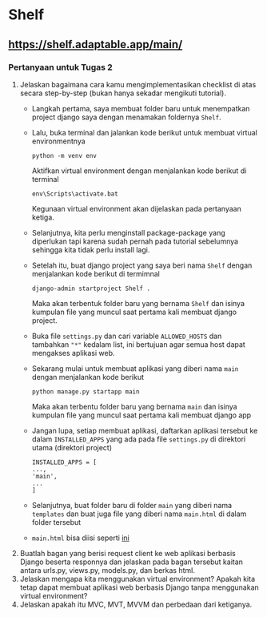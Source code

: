 # Shelf
https://shelf.adaptable.app/main/ <br>
---
### Pertanyaan untuk Tugas 2
1. Jelaskan bagaimana cara kamu mengimplementasikan checklist di atas secara step-by-step (bukan hanya sekadar mengikuti tutorial). <br>
   + Langkah pertama, saya membuat folder baru untuk menempatkan project django saya dengan menamakan foldernya `Shelf`.
   + Lalu, buka terminal dan jalankan kode berikut untuk membuat virtual environmentnya <br>
     ```
     python -m venv env
     ```
     Aktifkan virtual environment dengan menjalankan kode berikut di terminal
     ```
     env\Scripts\activate.bat
     ```
     Kegunaan virtual environment akan dijelaskan pada pertanyaan ketiga.
   + Selanjutnya, kita perlu menginstall package-package yang diperlukan tapi karena sudah pernah pada tutorial sebelumnya sehingga kita tidak perlu install lagi.
   + Setelah itu, buat django project yang saya beri nama `Shelf` dengan menjalankan kode berikut di termimnal <br>
     ```
     django-admin startproject Shelf .
     ```
     Maka akan terbentuk folder baru yang bernama `Shelf` dan isinya kumpulan file yang muncul saat pertama kali membuat django project.
   + Buka file `settings.py` dan cari variable `ALLOWED_HOSTS` dan tambahkan `"*"` kedalam list, ini bertujuan agar semua host dapat mengakses aplikasi web.
   + Sekarang mulai untuk membuat aplikasi yang diberi nama `main` dengan menjalankan kode berikut
     ```
     python manage.py startapp main
     ```
     Maka akan terbentu folder baru yang bernama `main` dan isinya kumpulan file yang muncul saat pertama kali membuat django app
   + Jangan lupa, setiap membuat aplikasi, daftarkan aplikasi tersebut ke dalam `INSTALLED_APPS` yang ada pada file `settings.py` di direktori utama (direktori project)
     
     ```
     INSTALLED_APPS = [
     ...,
     'main',
     ...
     ]
     ```
   + Selanjutnya, buat folder baru di folder `main` yang diberi nama `templates` dan buat juga file yang diberi nama `main.html` di dalam folder tersebut
   + `main.html` bisa diisi seperti [ini](../main/templates/main.html)
2. Buatlah bagan yang berisi request client ke web aplikasi berbasis Django beserta responnya dan jelaskan pada bagan tersebut kaitan antara urls.py, views.py, models.py, dan berkas html. <br>
3. Jelaskan mengapa kita menggunakan virtual environment? Apakah kita tetap dapat membuat aplikasi web berbasis Django tanpa menggunakan virtual environment? <br>
4. Jelaskan apakah itu MVC, MVT, MVVM dan perbedaan dari ketiganya. <br>
